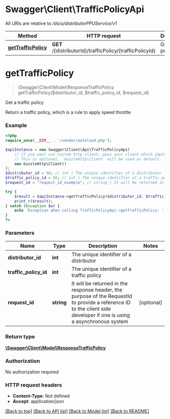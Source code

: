 # Swagger\Client\TrafficPolicyApi

All URIs are relative to */ds/u/distributorPPUService/v1*

Method | HTTP request | Description
------------- | ------------- | -------------
[**getTrafficPolicy**](TrafficPolicyApi.md#gettrafficpolicy) | **GET** /{distributorId}/trafficPolicy/{trafficPolicyId} | Get a traffic policy

# **getTrafficPolicy**
> \Swagger\Client\Model\ResponseTrafficPolicy getTrafficPolicy($distributor_id, $traffic_policy_id, $request_id)

Get a traffic policy

Return a traffic policy, which is a rule to apply speed throttle

### Example
```php
<?php
require_once(__DIR__ . '/vendor/autoload.php');

$apiInstance = new Swagger\Client\Api\TrafficPolicyApi(
    // If you want use custom http client, pass your client which implements `GuzzleHttp\ClientInterface`.
    // This is optional, `GuzzleHttp\Client` will be used as default.
    new GuzzleHttp\Client()
);
$distributor_id = 56; // int | The unique identifier of a distributor
$traffic_policy_id = 56; // int | The unique identifier of a traffic policy
$request_id = "request_id_example"; // string | It will be returned in the response header, the purpose of the RequestId to provide a reference ID to the client side developer if one is using a asynchronous system

try {
    $result = $apiInstance->getTrafficPolicy($distributor_id, $traffic_policy_id, $request_id);
    print_r($result);
} catch (Exception $e) {
    echo 'Exception when calling TrafficPolicyApi->getTrafficPolicy: ', $e->getMessage(), PHP_EOL;
}
?>
```

### Parameters

Name | Type | Description  | Notes
------------- | ------------- | ------------- | -------------
 **distributor_id** | **int**| The unique identifier of a distributor |
 **traffic_policy_id** | **int**| The unique identifier of a traffic policy |
 **request_id** | **string**| It will be returned in the response header, the purpose of the RequestId to provide a reference ID to the client side developer if one is using a asynchronous system | [optional]

### Return type

[**\Swagger\Client\Model\ResponseTrafficPolicy**](../Model/ResponseTrafficPolicy.md)

### Authorization

No authorization required

### HTTP request headers

 - **Content-Type**: Not defined
 - **Accept**: application/json

[[Back to top]](#) [[Back to API list]](../../README.md#documentation-for-api-endpoints) [[Back to Model list]](../../README.md#documentation-for-models) [[Back to README]](../../README.md)

